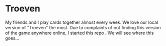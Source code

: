 # Troeven
My friends and I play cards together almost every week. We love our local version of "Troeven" the most.  Due to complaints of  not finding this version of the game anywhere online, I started this repo . We will see where this goes...
